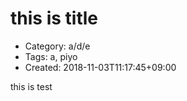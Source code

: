 this is title
=============
- Category: a/d/e
- Tags: a, piyo
- Created: 2018-11-03T11:17:45+09:00

this
is
test

